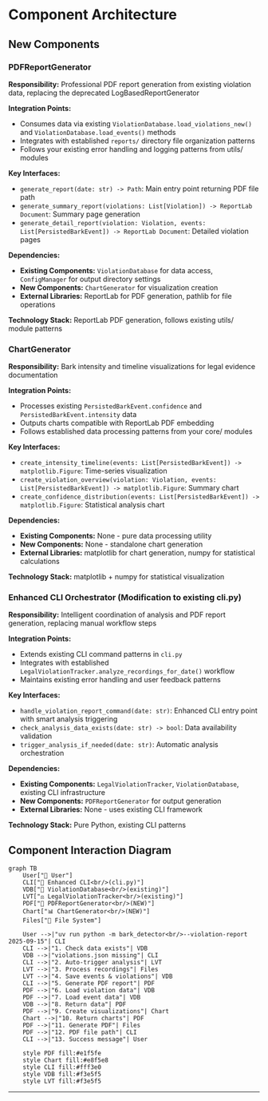 # Component Architecture

## New Components

### PDFReportGenerator
**Responsibility:** Professional PDF report generation from existing violation data, replacing the deprecated LogBasedReportGenerator

**Integration Points:**
- Consumes data via existing `ViolationDatabase.load_violations_new()` and `ViolationDatabase.load_events()` methods
- Integrates with established `reports/` directory file organization patterns
- Follows your existing error handling and logging patterns from utils/ modules

**Key Interfaces:**
- `generate_report(date: str) -> Path`: Main entry point returning PDF file path
- `generate_summary_report(violations: List[Violation]) -> ReportLab Document`: Summary page generation
- `generate_detail_report(violation: Violation, events: List[PersistedBarkEvent]) -> ReportLab Document`: Detailed violation pages

**Dependencies:**
- **Existing Components:** `ViolationDatabase` for data access, `ConfigManager` for output directory settings
- **New Components:** `ChartGenerator` for visualization creation
- **External Libraries:** ReportLab for PDF generation, pathlib for file operations

**Technology Stack:** ReportLab PDF generation, follows existing utils/ module patterns

### ChartGenerator
**Responsibility:** Bark intensity and timeline visualizations for legal evidence documentation

**Integration Points:**
- Processes existing `PersistedBarkEvent.confidence` and `PersistedBarkEvent.intensity` data
- Outputs charts compatible with ReportLab PDF embedding
- Follows established data processing patterns from your core/ modules

**Key Interfaces:**
- `create_intensity_timeline(events: List[PersistedBarkEvent]) -> matplotlib.Figure`: Time-series visualization
- `create_violation_overview(violation: Violation, events: List[PersistedBarkEvent]) -> matplotlib.Figure`: Summary chart
- `create_confidence_distribution(events: List[PersistedBarkEvent]) -> matplotlib.Figure`: Statistical analysis chart

**Dependencies:**
- **Existing Components:** None - pure data processing utility
- **New Components:** None - standalone chart generation
- **External Libraries:** matplotlib for chart generation, numpy for statistical calculations

**Technology Stack:** matplotlib + numpy for statistical visualization

### Enhanced CLI Orchestrator (Modification to existing cli.py)
**Responsibility:** Intelligent coordination of analysis and PDF report generation, replacing manual workflow steps

**Integration Points:**
- Extends existing CLI command patterns in `cli.py`
- Integrates with established `LegalViolationTracker.analyze_recordings_for_date()` workflow
- Maintains existing error handling and user feedback patterns

**Key Interfaces:**
- `handle_violation_report_command(date: str)`: Enhanced CLI entry point with smart analysis triggering
- `check_analysis_data_exists(date: str) -> bool`: Data availability validation
- `trigger_analysis_if_needed(date: str)`: Automatic analysis orchestration

**Dependencies:**
- **Existing Components:** `LegalViolationTracker`, `ViolationDatabase`, existing CLI infrastructure
- **New Components:** `PDFReportGenerator` for output generation
- **External Libraries:** None - uses existing CLI framework

**Technology Stack:** Pure Python, existing CLI patterns

## Component Interaction Diagram

```mermaid
graph TB
    User["👤 User"]
    CLI["🔧 Enhanced CLI<br/>(cli.py)"]
    VDB["💾 ViolationDatabase<br/>(existing)"]
    LVT["⚖️ LegalViolationTracker<br/>(existing)"]
    PDF["📄 PDFReportGenerator<br/>(NEW)"]
    Chart["📊 ChartGenerator<br/>(NEW)"]
    Files["📁 File System"]

    User -->|"uv run python -m bark_detector<br/>--violation-report 2025-09-15"| CLI
    CLI -->|"1. Check data exists"| VDB
    VDB -->|"violations.json missing"| CLI
    CLI -->|"2. Auto-trigger analysis"| LVT
    LVT -->|"3. Process recordings"| Files
    LVT -->|"4. Save events & violations"| VDB
    CLI -->|"5. Generate PDF report"| PDF
    PDF -->|"6. Load violation data"| VDB
    PDF -->|"7. Load event data"| VDB
    VDB -->|"8. Return data"| PDF
    PDF -->|"9. Create visualizations"| Chart
    Chart -->|"10. Return charts"| PDF
    PDF -->|"11. Generate PDF"| Files
    PDF -->|"12. PDF file path"| CLI
    CLI -->|"13. Success message"| User

    style PDF fill:#e1f5fe
    style Chart fill:#e8f5e8
    style CLI fill:#fff3e0
    style VDB fill:#f3e5f5
    style LVT fill:#f3e5f5
```

---
